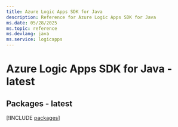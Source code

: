 ```yaml
---
title: Azure Logic Apps SDK for Java
description: Reference for Azure Logic Apps SDK for Java
ms.date: 05/28/2025
ms.topic: reference
ms.devlang: java
ms.service: logicapps
---
```

# Azure Logic Apps SDK for Java - latest
## Packages - latest
[!INCLUDE [packages](logic-apps-index.md)]